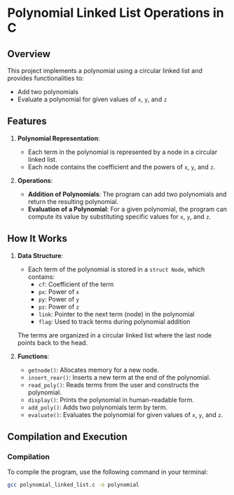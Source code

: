 # Polynomial Linked List Operations in C

## Overview
This project implements a polynomial using a circular linked list and provides functionalities to:
- Add two polynomials
- Evaluate a polynomial for given values of `x`, `y`, and `z`

## Features
1. **Polynomial Representation**: 
   - Each term in the polynomial is represented by a node in a circular linked list. 
   - Each node contains the coefficient and the powers of `x`, `y`, and `z`.
   
2. **Operations**:
   - **Addition of Polynomials**: The program can add two polynomials and return the resulting polynomial.
   - **Evaluation of a Polynomial**: For a given polynomial, the program can compute its value by substituting specific values for `x`, `y`, and `z`.

## How It Works
1. **Data Structure**:
   - Each term of the polynomial is stored in a `struct Node`, which contains:
     - `cf`: Coefficient of the term
     - `px`: Power of `x`
     - `py`: Power of `y`
     - `pz`: Power of `z`
     - `link`: Pointer to the next term (node) in the polynomial
     - `flag`: Used to track terms during polynomial addition
   
   The terms are organized in a circular linked list where the last node points back to the head.

2. **Functions**:
   - `getnode()`: Allocates memory for a new node.
   - `insert_rear()`: Inserts a new term at the end of the polynomial.
   - `read_poly()`: Reads terms from the user and constructs the polynomial.
   - `display()`: Prints the polynomial in human-readable form.
   - `add_poly()`: Adds two polynomials term by term.
   - `evaluate()`: Evaluates the polynomial for given values of `x`, `y`, and `z`.

## Compilation and Execution

### Compilation
To compile the program, use the following command in your terminal:
```bash
gcc polynomial_linked_list.c -o polynomial


